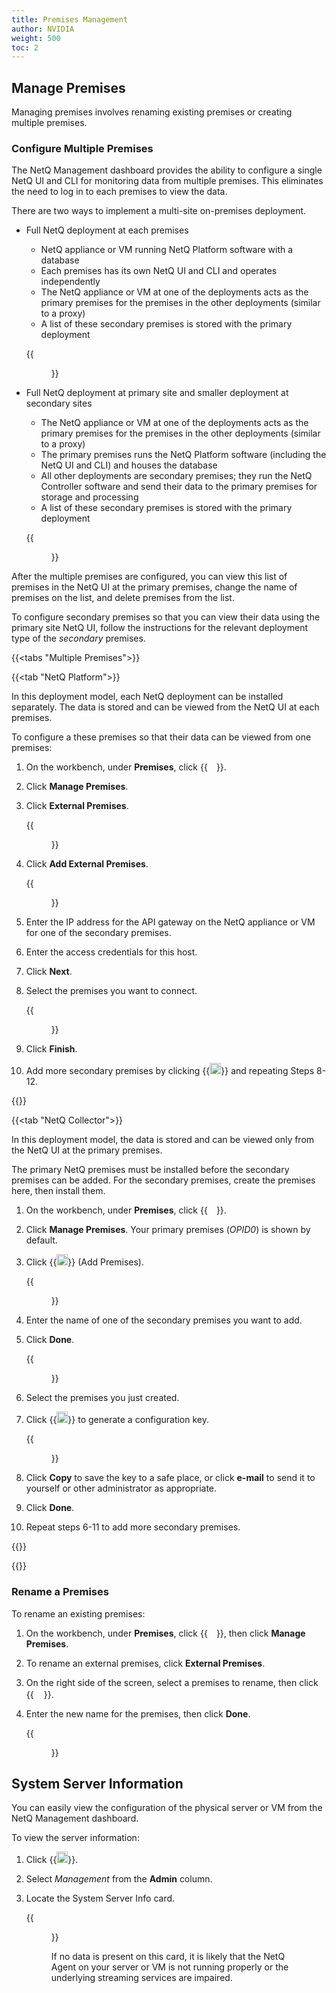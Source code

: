```yaml
---
title: Premises Management
author: NVIDIA
weight: 500
toc: 2
---
```

## Manage Premises

Managing premises involves renaming existing premises or creating multiple premises.

### Configure Multiple Premises

The NetQ Management dashboard provides the ability to configure a single NetQ UI and CLI for monitoring data from multiple premises. This eliminates the need to log in to each premises to view the data.

There are two ways to implement a multi-site on-premises deployment.

- Full NetQ deployment at each premises
    - NetQ appliance or VM running NetQ Platform software with a database
    - Each premises has its own NetQ UI and CLI and operates independently
    - The NetQ appliance or VM at one of the deployments acts as the primary premises for the premises in the other deployments (similar to a proxy)
    - A list of these secondary premises is stored with the primary deployment

    {{<figure src="/images/netq/appmgmt-multisite-onprem-fulldeploy-330.png" width="500">}}

- Full NetQ deployment at primary site and smaller deployment at secondary sites
    - The NetQ appliance or VM at one of the deployments acts as the primary premises for the premises in the other deployments (similar to a proxy)
    - The primary premises runs the NetQ Platform software (including the NetQ UI and CLI) and houses the database
    - All other deployments are secondary premises; they run the NetQ Controller software and send their data to the primary premises for storage and processing
    - A list of these secondary premises is stored with the primary deployment

    {{<figure src="/images/netq/appmgmt-multisite-onprem-mixeddeploy-330.png" width="500">}}

After the multiple premises are configured, you can view this list of premises in the NetQ UI at the primary premises, change the name of premises on the list, and delete premises from the list.

To configure secondary premises so that you can view their data using the primary site NetQ UI, follow the instructions for the relevant deployment type of the *secondary* premises.

{{<tabs "Multiple Premises">}}

{{<tab "NetQ Platform">}}

In this deployment model, each NetQ deployment can be installed separately. The data is stored and can be viewed from the NetQ UI at each premises.

To configure a these premises so that their data can be viewed from one premises:

1. On the workbench, under **Premises**, click {{<img src="/images/netq/Down.svg" width="14">}}.

2. Click **Manage Premises**.

3. Click **External Premises**.

    {{<figure src="/images/netq/premises-card-external-prems-tab-330.png" width="700">}}

4. Click **Add External Premises**.

    {{<figure src="/images/netq/premises-card-add-external-prems-330.png" width="350">}}

5. Enter the IP address for the API gateway on the NetQ appliance or VM for one of the secondary premises.

6. Enter the access credentials for this host.

7. Click **Next**.

8. Select the premises you want to connect.

    {{<figure src="/images/netq/premises-card-select-external-prems-330.png" width="350">}}

9. Click **Finish**.

10. Add more secondary premises by clicking {{<img src="https://icons.cumulusnetworks.com/01-Interface-Essential/43-Remove-Add/add-circle.svg" height="18" width="18">}} and repeating Steps 8-12.

{{</tab>}}

{{<tab "NetQ Collector">}}

In this deployment model, the data is stored and can be viewed only from the NetQ UI at the primary premises.

<div class="notices note"><p>The primary NetQ premises must be installed before the secondary premises can be added. For the secondary premises, create the premises here, then install them.</p></div>

1. On the workbench, under **Premises**, click {{<img src="/images/netq/Down.svg" width="14">}}.

2. Click **Manage Premises**. Your primary premises (*OPID0*) is shown by default.

3. Click {{<img src="https://icons.cumulusnetworks.com/01-Interface-Essential/43-Remove-Add/add-circle.svg" height="18" width="18">}} (Add Premises).

   {{<figure src="/images/netq/premises-create-prem-330.png" width="300">}}

4. Enter the name of one of the secondary premises you want to add.

5. Click **Done**.

   {{<figure src="/images/netq/premises-card-premises-tab-list-330.png" width="700">}}

6. Select the premises you just created.

7. Click {{<img src="https://icons.cumulusnetworks.com/01-Interface-Essential/04-Login-Logout/login-key-1.svg" height="18" width="18">}} to generate a configuration key.

   {{<figure src="/images/netq/premises-card-premises-tab-generate-key-330.png" width="400">}}

8. Click **Copy** to save the key to a safe place, or click **e-mail** to send it to yourself or other administrator as appropriate.

9. Click **Done**.

10. Repeat steps 6-11 to add more secondary premises.

{{</tab>}}

{{</tabs>}}

### Rename a Premises

To rename an existing premises:

1. On the workbench, under **Premises**, click {{<img src="/images/netq/Down.svg" width="14">}}, then click **Manage Premises**.

1. To rename an external premises, click **External Premises**.

1. On the right side of the screen, select a premises to rename, then click {{<img src="/images/old_doc_images/pencil-2.png" width="16">}}.

1. Enter the new name for the premises, then click **Done**.

   {{<figure src="/images/netq/premises-rename-4.0.0.png" width="400">}}

## System Server Information

You can easily view the configuration of the physical server or VM from the NetQ Management dashboard.

To view the server information:

1. Click {{<img src="https://icons.cumulusnetworks.com/01-Interface-Essential/03-Menu/navigation-menu.svg" height="18" width="18" alt="Main Menu">}}.

2. Select *Management* from the **Admin** column.

3. Locate the System Server Info card.

    {{<figure src="/images/netq/netq-mgmt-sys-server-info-card-300.png" width="500">}}

    If no data is present on this card, it is likely that the NetQ Agent on your server or VM is not running properly or the underlying streaming services are impaired.
